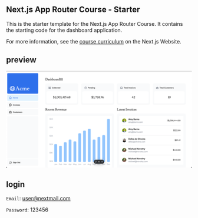 ## Next.js App Router Course - Starter

This is the starter template for the Next.js App Router Course. It contains the starting code for the dashboard application.

For more information, see the [course curriculum](https://nextjs.org/learn) on the Next.js Website.

## preview

![alt text](image.png)

## login

`Email`: user@nextmail.com

`Password`: 123456
